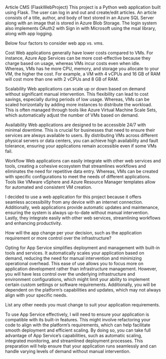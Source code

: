 Article CMS (FlaskWebProject)
This project is a Python web application built using Flask. The user can log in and out and create/edit articles. An article consists of a title, author, and body of text stored in an Azure SQL Server along with an image that is stored in Azure Blob Storage. The login system also implements OAuth2 with Sign in with Microsoft using the msal library, along with app logging.

Below four factors to consider web app vs. vms.

Cost
Web applications generally have lower costs compared to VMs. For instance, Azure App Services can be more cost-effective because they charge based on usage, whereas VMs incur costs even when idle.  Whereas, VMs has he more CPU, memory, and storage you allocate to your VM, the higher the cost. For example, a VM with 4 vCPUs and 16 GB of RAM will cost more than one with 2 vCPUs and 8 GB of RAM.

Scalability
Web applications can scale up or down based on demand without significant manual intervention. This flexibility can lead to cost savings, especially during periods of low usage.  Whereas, VMs can be scaled horizontally by adding more instances to distribute the workload. This is often managed through tools like Azure Virtual Machine Scale Sets, which automatically adjust the number of VMs based on demand.

Availability
Web applications are designed to be accessible 24/7 with minimal downtime. This is crucial for businesses that need to ensure their services are always available to users. By distributing VMs across different physical servers or data centers, you can achieve high availability and fault tolerance, ensuring your applications remain accessible even if some VMs fail.

Workflow
Web applications can easily integrate with other web services and tools, creating a cohesive ecosystem that streamlines workflows and eliminates the need for repetitive data entry. Whereas, VMs can be created with specific configurations to meet the needs of different applications. Tools like VMware vSphere and Azure Resource Manager templates allow for automated and consistent VM creation.

I decided to use a web application for this project because it offers seamless accessibility from any device with an internet connection. Additionally, web applications provide automatic updates and maintenance, ensuring the system is always up-to-date without manual intervention. Lastly, they integrate easily with other web services, streamlining workflows and enhancing productivity.

How will the app change per your decision, such as the application requirement or more control over the infrastructure?

Opting for App Service simplifies deployment and management with built-in tools and services. It automatically scales your application based on demand, reducing the need for manual intervention and minimizing operational overhead. This ease of use allows you to focus more on application development rather than infrastructure management. However, you will have less control over the underlying infrastructure and environment configurations, which might limit your ability to implement certain custom settings or software requirements. Additionally, you will be dependent on the platform’s capabilities and updates, which may not always align with your specific needs.

List any other needs you must change to suit your application requirements.

To use App Service effectively, I will need to ensure your application is compatible with its built-in features. This might involve refactoring your code to align with the platform’s requirements, which can help facilitate smooth deployment and efficient scaling. By doing so, you can take full advantage of App Service’s capabilities, such as automatic scaling, integrated monitoring, and streamlined deployment processes. This preparation will help ensure that your application runs seamlessly and can handle varying levels of demand without manual intervention.
